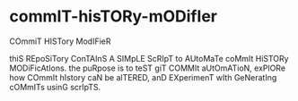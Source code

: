# commIT-hisTORy-mODifIer
COmmiT HISTory ModIFieR

thiS REpoSiTory ConTAInS A SIMpLE ScRIpT to AUtoMaTe coMmIt HiSTORy MODiFicAtIons. the puRpose is to teST giT COMMIt aUtOmATioN, exPlORe how COmmIt hIstory caN be alTERED, anD EXperimenT wIth GeNeratIng cOMmITs usinG scrIpTS.
